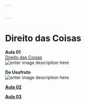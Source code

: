 ```yaml
---


---
```

<h1 id="direito-das-coisas">Direito das Coisas</h1>
<p><strong>Aula 01</strong><br>
<a href="https://1drv.ms/p/s!AjO4oAHV5BZuhJMx4An4dj7nG7RECA?e=7txmvM">Direito das Coisas</a><br>
<img src="https://i.pinimg.com/originals/c3/c8/c8/c3c8c818179dbf050f6b67363daa7dcf.jpg" alt="enter image description here"></p>
<p><strong>Do Usufruto</strong><br>
<img src="https://direitoturmab.files.wordpress.com/2013/05/usufruto.png" alt="enter image description here"></p>

**[Aula 02](https://github.com/ErisonBarros/LegislacaoTerritorial/blob/master/README5.md)**

**[Aula 03](https://drive.google.com/file/d/1RUEylemZXKAW5ZEUxQvFhIX_LREiVA-I/view?usp=sharing)**


<!--stackedit_data:
eyJoaXN0b3J5IjpbLTE4ODU0NjM2NzAsLTE3NzMzNzIyNDMsLT
QzNDI3OTY4OF19
-->